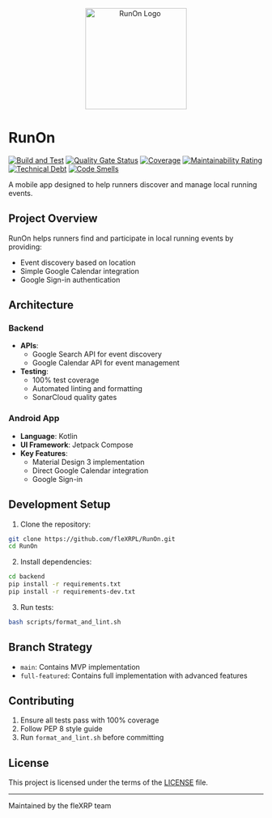 <p align="center">
  <img src="https://raw.githubusercontent.com/wiki/fleXRPL/RunOn/images/runon-icon-notext.png" alt="RunOn Logo" width="200"/>
</p>

# RunOn

[![Build and Test](https://github.com/fleXRPL/RunOn/actions/workflows/build.yml/badge.svg)](https://github.com/fleXRPL/RunOn/actions/workflows/build.yml)
[![Quality Gate Status](https://sonarcloud.io/api/project_badges/measure?project=fleXRPL_RunOn&metric=alert_status)](https://sonarcloud.io/summary/new_code?id=fleXRPL_RunOn)
[![Coverage](https://sonarcloud.io/api/project_badges/measure?project=fleXRPL_RunOn&metric=coverage)](https://sonarcloud.io/summary/new_code?id=fleXRPL_RunOn)
[![Maintainability Rating](https://sonarcloud.io/api/project_badges/measure?project=fleXRPL_RunOn&metric=sqale_rating)](https://sonarcloud.io/summary/new_code?id=fleXRPL_RunOn)
[![Technical Debt](https://sonarcloud.io/api/project_badges/measure?project=fleXRPL_RunOn&metric=sqale_index)](https://sonarcloud.io/summary/new_code?id=fleXRPL_RunOn)
[![Code Smells](https://sonarcloud.io/api/project_badges/measure?project=fleXRPL_RunOn&metric=code_smells)](https://sonarcloud.io/summary/new_code?id=fleXRPL_RunOn)

A mobile app designed to help runners discover and manage local running events.

## Project Overview

RunOn helps runners find and participate in local running events by providing:

- Event discovery based on location
- Simple Google Calendar integration
- Google Sign-in authentication

## Architecture

### Backend
- **APIs**: 
  - Google Search API for event discovery
  - Google Calendar API for event management
- **Testing**:
  - 100% test coverage
  - Automated linting and formatting
  - SonarCloud quality gates

### Android App
- **Language**: Kotlin
- **UI Framework**: Jetpack Compose
- **Key Features**:
  - Material Design 3 implementation
  - Direct Google Calendar integration
  - Google Sign-in

## Development Setup

1. Clone the repository:
```bash
git clone https://github.com/fleXRPL/RunOn.git
cd RunOn
```

2. Install dependencies:
```bash
cd backend
pip install -r requirements.txt
pip install -r requirements-dev.txt
```

3. Run tests:
```bash
bash scripts/format_and_lint.sh
```

## Branch Strategy

- `main`: Contains MVP implementation
- `full-featured`: Contains full implementation with advanced features

## Contributing

1. Ensure all tests pass with 100% coverage
2. Follow PEP 8 style guide
3. Run `format_and_lint.sh` before committing

## License

This project is licensed under the terms of the [LICENSE](LICENSE) file.

---
Maintained by the fleXRP team
